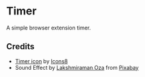 # Timer
A simple browser extension timer.

## Credits
- [Timer icon](https://icons8.com/icon/1112/timer) by [Icons8](https://icons8.com)
- Sound Effect by [Lakshmiraman Oza](https://pixabay.com/users/imgmidi-22209080/?utm_source=link-attribution&utm_medium=referral&utm_campaign=music&utm_content=305458) from [Pixabay](https://pixabay.com/?utm_source=link-attribution&utm_medium=referral&utm_campaign=music&utm_content=305458)

